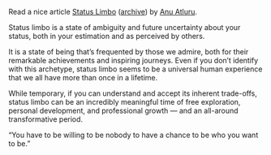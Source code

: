 Read a nice article [Status Limbo](https://www.workingtheorys.com/p/status-limbo) ([archive](https://archive.ph/KZoZZ)) by [Anu Atluru](https://www.linkedin.com/in/anuatluru/).

Status limbo is a state of ambiguity and future uncertainty about your status, both in your estimation and as perceived by others.

It is a state of being that’s frequented by those we admire, both for their remarkable achievements and inspiring journeys. Even if you don’t identify with this archetype, status limbo seems to be a universal human experience that we all have more than once in a lifetime.

While temporary, if you can understand and accept its inherent trade-offs, status limbo can be an incredibly meaningful time of free exploration, personal development, and professional growth — and an all-around transformative period.

“You have to be willing to be nobody to have a chance to be who you want to be.”